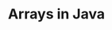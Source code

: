 ---
id: arrays-in-java
title: Arrays in Java
sidebar_label: Arrays in Java
sidebar_position: 1
tags: [java, arrays, programming, java arrays]
description: In this tutorial, we will learn about arrays in Java. We will learn about what arrays are, how to declare and initialize arrays, how to access elements in an array, and how to use arrays in Java.
---